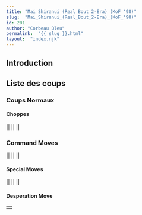 ```yaml
---
title: "Mai Shiranui (Real Bout 2-Era) (KoF '98)"
slug:  "Mai_Shiranui_(Real_Bout_2-Era)_(KoF_'98)"
id: 201
author: "Corbeau Bleu"
permalink:  "{{ slug }}.html"
layout:  "index.njk"
---
```


## Introduction

## Liste des coups

### Coups Normaux

#### Choppes

||
||
||

### Command Moves

||
||
||

#### Special Moves

||
||
||

#### Desperation Move

|     |
|-----|
|     |
